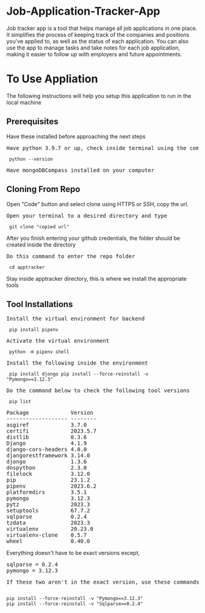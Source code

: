 
# Job-Application-Tracker-App

Job tracker app is a tool that helps manage all job applications in one place. It simplifies the process of keeping track of the companies and positions you've applied to, as well as the status of each application. You can also use the app to manage tasks and take notes for each job application, making it easier to follow up with employers and future appointments. 

<h1>To Use Appliation</h1>
<p>The following instructions will help you setup this application to run in the local machine</P>

<h2>Prerequisites</h2>
<p>Have these installed before approaching the next steps</p>
<pre>Have python 3.9.7 or up, check inside terminal using the command below</pre>
<code> python --version </code>

<pre>Have mongoDBCompass installed on your computer</pre>

<h2>Cloning From Repo</h2>
<p>Open "Code" button and select clone using HTTPS or SSH, copy the url.</p>
<pre>Open your terminal to a desired directory and type</pre>
<code> git clone "copied url" </code>

<p>After you finish entering your github credentials, the folder should be created inside the directory</p>
<pre>Do this command to enter the repo folder</pre>
<code> cd apptracker </code>

<p>Stay inside apptracker directory, this is where we install the appropriate tools</p>

<h2>Tool Installations</h2>
<pre>Install the virtual environment for backend</pre>
<code> pip install pipenv </code>

<pre>Activate the virtual environment</pre>
<code> python -m pipenv shell </code>

<pre>Install the following inside the environment</pre>
<code> pip install djongo
pip install --force-reinstall -v "Pymongo==3.12.3"</code>

<pre>Do the command below to check the following tool versions</pre>
<code> pip list </code>

<pre>
Package             Version
------------------- --------
asgiref             3.7.0
certifi             2023.5.7
distlib             0.3.6
Django              4.1.9
django-cors-headers 4.0.0
djangorestframework 3.14.0
djongo              1.3.6
dnspython           2.3.0
filelock            3.12.0
pip                 23.1.2
pipenv              2023.6.2
platformdirs        3.5.1
pymongo             3.12.3
pytz                2023.3
setuptools          67.7.2
sqlparse            0.2.4
tzdata              2023.3
virtualenv          20.23.0
virtualenv-clone    0.5.7
wheel               0.40.0
</pre>

<p>Everything doesn't have to be exact versions except,</p>
<pre>
sqlparse = 0.2.4
pymongo = 3.12.3
</pre>

<pre>If these two aren't in the exact version, use these commands, else skip these</pre>
<code>
pip install --force-reinstall -v "Pymongo==3.12.3"
pip install --force-reinstall -v "Sqlparse==0.2.4"
</code>

